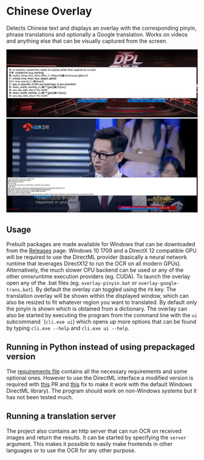 # Chinese Overlay
Detects Chinese text and displays an overlay with the corresponding pinyin, phrase translations and optionally a Google translation. Works on videos and anything else that can be visually captured from the screen.

![](screenshots/douyu.jpg)
![](screenshots/video.jpg)

## Usage
Prebuilt packages are made available for Windows that can be downloaded from the [Releases](https://github.com/RobinKa/Chinese-Overlay/releases) page. Windows 10 1709 and a DirectX 12 compatible GPU will be required to use the DirectML provider (basically a neural network runtime that leverages DirectX12 to run the OCR on all modern GPUs). Alternatively, the much slower CPU backend can be used or any of the other onnxruntime execution providers (eg. CUDA).
To launch the overlay open any of the .bat files (eg. `overlay-pinyin.bat` or `overlay-google-trans.bat`). By default the overlay can toggled using the `F8` key. The translation overlay will be shown within the displayed window, which can also be resized to fit
whatever region you want to translated. By default only the pinyin is shown which is obtained from a dictionary.
The overlay can also be started by executing the program from the command line with the `ui` subcommand ´(`cli.exe ui`) which opens up more options that can be found by typing `cli.exe --help` and `cli.exe ui --help`.

## Running in Python instead of using prepackaged version
The [requirements file](/requirements.txt) contains all the necessary requirements and some optional ones. However to use the DirectML interface a modified version is required with [this](https://github.com/microsoft/onnxruntime/pull/3359) PR and [this](https://github.com/microsoft/onnxruntime/issues/3360) fix to make it work with the default Windows DirectML library). The program should work on non-Windows systems but it has not been tested much.

## Running a translation server
The project also contains an http server that can run OCR on received images and return the results. It can be started by specifying the `server` argument. This makes it possible to easily make frontends in other languages
or to use the OCR for any other purpose.